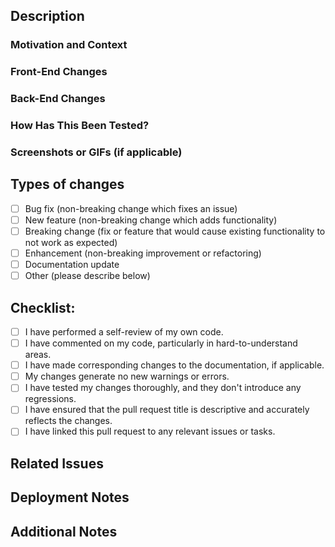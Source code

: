 ## Description

<!--- Provide a detailed description of the changes introduced in this pull request. Include information about front-end, back-end, or any other significant changes. -->

### Motivation and Context

<!--- Describe the motivation or reason behind these changes. Provide comprehensive context on what problem this pull request is addressing, what feature it adds/improves, and how it aligns with the project's goals. -->

### Front-End Changes

<!--- If applicable, list and describe the front-end changes introduced in this pull request. Include information about UI improvements, new components, or any other front-end related updates. -->

### Back-End Changes

<!--- If applicable, list and describe the back-end changes introduced in this pull request. Include details about new APIs, database modifications, performance optimizations, or any other back-end related updates. -->

### How Has This Been Tested?

<!--- Describe the tests that you have run to verify your changes. Include details on the testing environment, test coverage, and any relevant configurations. Mention both front-end and back-end tests, if applicable. -->

### Screenshots or GIFs (if applicable)

<!--- If your changes involve UI or visual elements, include screenshots or GIFs to help reviewers understand the changes. This is particularly important for front-end changes. -->

## Types of changes

<!--- Place an `x` in the checkboxes that apply: -->
- [ ] Bug fix (non-breaking change which fixes an issue)
- [ ] New feature (non-breaking change which adds functionality)
- [ ] Breaking change (fix or feature that would cause existing functionality to not work as expected)
- [ ] Enhancement (non-breaking improvement or refactoring)
- [ ] Documentation update
- [ ] Other (please describe below)

## Checklist:

<!--- Place an `x` in the checkboxes that apply. -->
- [ ] I have performed a self-review of my own code.
- [ ] I have commented on my code, particularly in hard-to-understand areas.
- [ ] I have made corresponding changes to the documentation, if applicable.
- [ ] My changes generate no new warnings or errors.
- [ ] I have tested my changes thoroughly, and they don't introduce any regressions.
- [ ] I have ensured that the pull request title is descriptive and accurately reflects the changes.
- [ ] I have linked this pull request to any relevant issues or tasks.

## Related Issues

<!--- If your changes are related to any open issues or tasks, link them here. -->

## Deployment Notes

<!--- Provide any additional information or instructions that may be helpful during deployment. This could include environment variables, server configurations, or other relevant details. -->

## Additional Notes

<!--- Add any other notes or context that you believe would be helpful for reviewers to understand your changes better. -->

